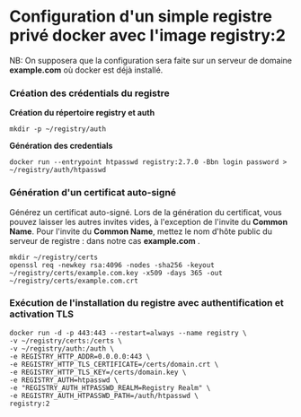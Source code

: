 # Configuration d'un simple registre privé docker avec l'image registry:2

NB: On supposera que la configuration sera faite sur un serveur de domaine **example.com** où docker est déjà installé.

### Création des crédentials du registre

**Création du répertoire registry et auth**

```
mkdir -p ~/registry/auth
```

**Génération des credentials**

```
docker run --entrypoint htpasswd registry:2.7.0 -Bbn login password > ~/registry/auth/htpasswd
```

### Génération d'un certificat auto-signé

Générez un certificat auto-signé. Lors de la génération du certificat, vous pouvez laisser les autres invites vides, à l'exception de l'invite du 
**Common Name**. Pour l'invite du **Common Name**, mettez le nom d'hôte public du serveur de registre : dans notre cas **example.com** .

```
mkdir ~/registry/certs
openssl req -newkey rsa:4096 -nodes -sha256 -keyout ~/registry/certs/example.com.key -x509 -days 365 -out ~/registry/certs/example.com.crt
```

### Exécution de l'installation du registre avec authentification et activation TLS

```
docker run -d -p 443:443 --restart=always --name registry \
-v ~/registry/certs:/certs \
-v ~/registry/auth:/auth \
-e REGISTRY_HTTP_ADDR=0.0.0.0:443 \
-e REGISTRY_HTTP_TLS_CERTIFICATE=/certs/domain.crt \
-e REGISTRY_HTTP_TLS_KEY=/certs/domain.key \
-e REGISTRY_AUTH=htpasswd \
-e "REGISTRY_AUTH_HTPASSWD_REALM=Registry Realm" \
-e REGISTRY_AUTH_HTPASSWD_PATH=/auth/htpasswd \
registry:2
```